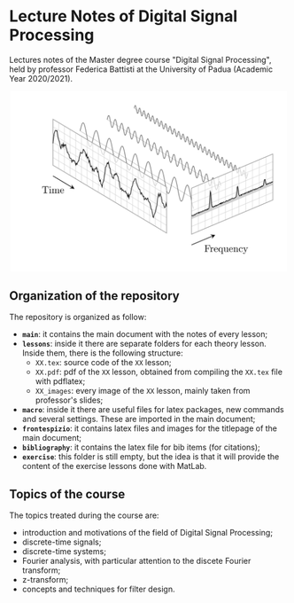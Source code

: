# Lecture Notes of Digital Signal Processing
Lectures notes of the Master degree course "Digital Signal Processing", held by professor Federica Battisti at the University of Padua (Academic Year 2020/2021).

<center>
    <img src="./fft.png" alt="Drawing" style="width: 500px"/>
</center>



## Organization of the repository
The repository is organized as follow:
* **`main`**: it contains the main document with the notes of every lesson;
* **`lessons`**: inside it there are separate folders for each theory lesson. Inside them, there is the following structure:
    * `XX.tex`: source code of the `XX` lesson;
    * `XX.pdf`: pdf of the `XX` lesson, obtained from compiling the `XX.tex` file with pdflatex;
    * `XX_images`: every image of the `XX` lesson, mainly taken from professor's slides;
* **`macro`**: inside it there are useful files for latex packages, new commands and several settings. These are imported in the main document;
* **`frontespizio`**: it contains latex files and images for the titlepage of the main document;
* **`bibliography`**: it contains the latex file for bib items (for citations);
* **`exercise`**: this folder is still empty, but the idea is that it will provide the content of the exercise lessons done with MatLab.



## Topics of the course
The topics treated during the course are:
* introduction and motivations of the field of Digital Signal Processing;
* discrete-time signals;
* discrete-time systems;
* Fourier analysis, with particular attention to the discete Fourier transform;
* z-transform;
* concepts and techniques for filter design.
